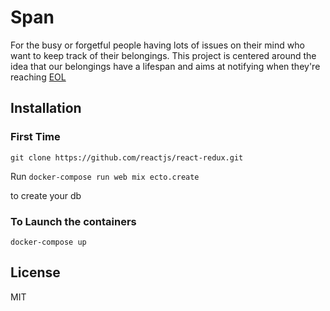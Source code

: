# Span


For the busy or forgetful people having lots of issues on their mind who want to keep track of their belongings.
This project is centered around the idea that our belongings have a lifespan and aims at notifying when they're reaching [EOL](https://en.wikipedia.org/wiki/End-of-life_(product))




## Installation
### First Time

`git clone https://github.com/reactjs/react-redux.git`

Run
`docker-compose run web mix ecto.create`

to create your db


### To Launch the containers

`docker-compose up`

## License

MIT
